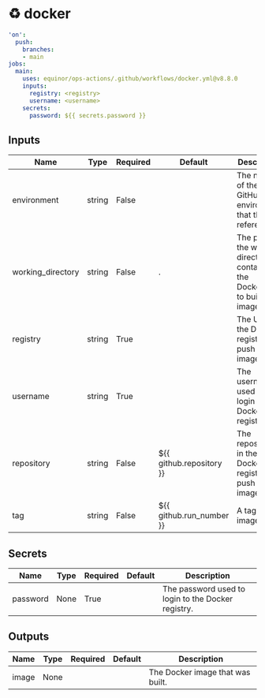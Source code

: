 # ♻ docker

```yaml
'on':
  push:
    branches:
    - main
jobs:
  main:
    uses: equinor/ops-actions/.github/workflows/docker.yml@v8.8.0
    inputs:
      registry: <registry>
      username: <username>
    secrets:
      password: ${{ secrets.password }}

```

## Inputs


| Name | Type | Required | Default | Description |
| --- | --- | --- | --- | --- |
| environment | string | False |  | The name of the GitHub environment that this job references. |
| working_directory | string | False | . | The path of the working directory containing the Dockerfile to build an image from. |
| registry | string | True |  | The URL of the Docker registry to push the image to. |
| username | string | True |  | The username used to login to the Docker registry. |
| repository | string | False | ${{ github.repository }} | The repository in the Docker registry to push the image to. |
| tag | string | False | ${{ github.run_number }} | A tag for the image. |


## Secrets


| Name | Type | Required | Default | Description |
| --- | --- | --- | --- | --- |
| password | None | True |  | The password used to login to the Docker registry. |


## Outputs


| Name | Type | Required | Default | Description |
| --- | --- | --- | --- | --- |
| image | None |  |  | The Docker image that was built. |


